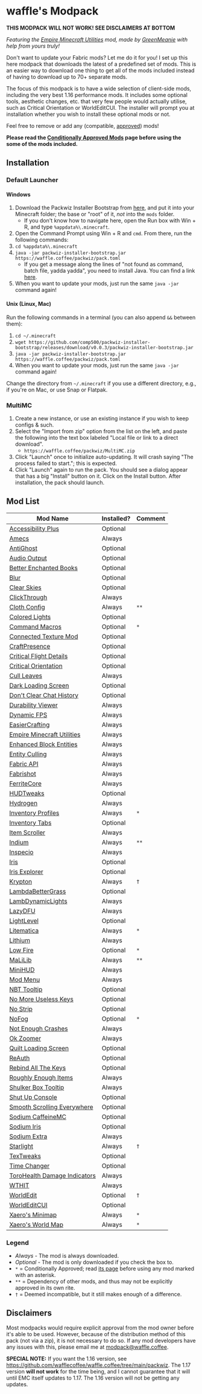 # waffle's Modpack

**THIS MODPACK WILL NOT WORK! SEE DISCLAIMERS AT BOTTOM**

*Featuring the [Empire Minecraft Utilities](https://modrinth.com/mod/emcutils) mod, made by [GreenMeanie](https://u.emc.gs/GreenMeanie) with help from yours truly!*

Don't want to update your Fabric mods? Let me do it for you! I set up this here modpack that downloads the latest of a predefined set of mods. This is an easier way to download one thing to get all of the mods included instead of having to download up to 70+ separate mods.

The focus of this modpack is to have a wide selection of client-side mods, including the very best 1.16 performance mods. It includes some optional tools, aesthetic changes, etc. that very few people would actually utilise, such as Critical Orientation or WorldEditCUI. The installer will prompt you at installation whether you wish to install these optional mods or not.

Feel free to remove or add any (compatible, [approved](https://mods.emc.gs)) mods!

**Please read the [Conditionally Approved Mods](https://wiki.emc.gs/conditionally-approved-mods) page before using the some of the mods included.**

## Installation

### Default Launcher

#### Windows

1. Download the Packwiz Installer Bootstrap from [here](https://github.com/comp500/packwiz-installer-bootstrap/releases/download/v0.0.3/packwiz-installer-bootstrap.jar), and put it into your Minecraft folder; the base or "root" of it, *not* into the `mods` folder.
    * If you don't know how to navigate here, open the Run box with Win + R, and type `%appdata%\.minecraft`.
2. Open the Command Prompt using Win + R and `cmd`. From there, run the following commands:
3. `cd %appdata%\.minecraft`
4. `java -jar packwiz-installer-bootstrap.jar https://waffle.coffee/packwiz/pack.toml`
    * If you get a message along the lines of "not found as command, batch file, yadda yadda", you need to install Java. You can find a link [here](https://adoptopenjdk.net/?variant=openjdk16&jvmVariant=hotspot).
5. When you want to update your mods, just run the same `java -jar` command again!

#### Unix (Linux, Mac)

Run the following commands in a terminal (you can also append `&&` between them):
1. `cd ~/.minecraft`
2. `wget https://github.com/comp500/packwiz-installer-bootstrap/releases/download/v0.0.3/packwiz-installer-bootstrap.jar`
3. `java -jar packwiz-installer-bootstrap.jar https://waffle.coffee/packwiz/pack.toml`
4. When you want to update your mods, just run the same `java -jar` command again!

Change the directory from `~/.minecraft` if you use a different directory, e.g., if you're on Mac, or use Snap or Flatpak.

### MultiMC

1. Create a new instance, or use an existing instance if you wish to keep configs & such.
2. Select the "Import from zip" option from the list on the left, and paste the following into the text box labeled "Local file or link to a direct download".
    * `https://waffle.coffee/packwiz/MultiMC.zip`
3. Click "Launch" once to initialize auto-updating. It will crash saying "The process failed to start."; this is expected.
4. Click "Launch" again to run the pack. You should see a dialog appear that has a big "Install" button on it. Click on the Install button. After installation, the pack should launch.

## Mod List

| Mod Name                                                                                                   | Installed? | Comment |
|------------------------------------------------------------------------------------------------------------|------------|---------|
| [Accessibility Plus](https://www.curseforge.com/minecraft/mc-mods/accessibility-plus)                      | Optional   |         |
| [Amecs](https://www.curseforge.com/minecraft/mc-mods/amecs)                                                | Always     |         |
| [AntiGhost](https://modrinth.com/mod/Jw3Wx1KR)                                                             | Optional   |         |
| [Audio Output](https://curseforge.com/minecraft/mc-mods/audio-output)                                      | Optional   |         |
| [Better Enchanted Books](https://curseforge.com/minecraft/mc-mods/better-enchanted-books)                  | Optional   |         |
| [Blur](https://modrinth.com/mod/NK39zBp2)                                                                  | Optional   |         |
| [Clear Skies](https://curseforge.com/minecraft/mc-mods/clear-skies)                                        | Optional   |         |
| [ClickThrough](https://modrinth.com/mod/Z5b0cAlD)                                                          | Always     |         |
| [Cloth Config](https://curseforge.com/minecraft/mc-mods/cloth-config)                                      | Always     | `**`    |
| [Colored Lights](https://modrinth.com/mod/oDZufc9Z)                                                        | Optional   |         |
| [Command Macros](https://curseforge.com/minecraft/mc-mods/command-macros)                                  | Optional   | `*`     |
| [Connected Texture Mod](https://curseforge.com/minecraft/mc-mods/ctm-fabric)                               | Optional   |         |
| [CraftPresence](https://curseforge.com/minecraft/mc-mods/craftpresence)                                    | Optional   |         |
| [Critical Flight Details](https://curseforge.com/minecraft/mc-mods/critical-flight-details)                | Optional   |         |
| [Critical Orientation](https://curseforge.com/minecraft/mc-mods/critical-orientation)                      | Optional   |         |
| [Cull Leaves](https://modrinth.com/mod/GNxdLCoP)                                                           | Always     |         |
| [Dark Loading Screen](https://curseforge.com/minecraft/mc-mods/dark-loading-screen)                        | Optional   |         |
| [Don't Clear Chat History](https://curseforge.com/minecraft/mc-mods/dont-clear-chat-history)               | Optional   |         |
| [Durability Viewer](https://modrinth.com/mod/LTM1f0yY)                                                     | Always     |         |
| [Dynamic FPS](https://modrinth.com/mod/LQ3K71Q1)                                                           | Always     |         |
| [EasierCrafting](https://modrinth.com/mod/UylF21yz)                                                        | Always     |         |
| [Empire Minecraft Utilities](https://modrinth.com/mod/QYTT62S0)                                            | Always     |         |
| [Enhanced Block Entities](https://modrinth.com/mod/OVuFYfre)                                               | Always     |         |
| [Entity Culling](https://curseforge.com/minecraft/mc-mods/entityculling)                                   | Always     |         |
| [Fabric API](https://modrinth.com/mod/P7dR8mSH)                                                            | Always     |         |
| [Fabrishot](https://modrinth.com/mod/3qsfQtE9)                                                             | Always     |         |
| [FerriteCore](https://modrinth.com/mod/uXXizFIs)                                                           | Always     |         |
| [HUDTweaks](https://modrinth.com/mod/Ks4IAiYz)                                                             | Optional   |         |
| [Hydrogen](https://modrinth.com/mod/AZomiSrC)                                                              | Always     |         |
| [Inventory Profiles](https://curseforge.com/minecraft/mc-mods/inventory-profiles)                          | Always     | `*`     |
| [Inventory Tabs](https://www.curseforge.com/minecraft/mc-mods/inventory-tabs)                              | Optional   |         |
| [Item Scroller](https://curseforge.com/minecraft/mc-mods/item-scroller)                                    | Always     |         |
| [Indium](https://github.com/comp500/Indium)                                                                | Always     | `**`    |
| [Inspecio](https://modrinth.com/mod/a93H3mKU)                                                              | Always     |         |
| [Iris](https://github.com/IrisShaders/Iris)                                                                | Optional   |         |
| [Iris Explorer](https://modrinth.com/mod/cX5LI3lH)                                                         | Optional   |         |
| [Krypton](https://modrinth.com/mod/fQEb0iXm)                                                               | Always     | `†`     |
| [LambdaBetterGrass](https://modrinth.com/mod/2Uev7LdA)                                                     | Optional   |         |
| [LambDynamicLights](https://modrinth.com/mod/yBW8D80W)                                                     | Always     |         |
| [LazyDFU](https://modrinth.com/mod/hvFnDODi)                                                               | Always     |         |
| [LightLevel](https://www.curseforge.com/minecraft/mc-mods/lightlevel)                                      | Optional   |         |
| [Litematica](https://curseforge.com/minecraft/mc-mods/litematica)                                          | Always     | `*`     |
| [Lithium](https://modrinth.com/mod/gvQqBUqZ)                                                               | Always     |         |
| [Low Fire](https://modrinth.com/mod/Gou1gmGj)                                                              | Optional   | `*`     |
| [MaLiLib](https://curseforge.com/minecraft/mc-mods/malilib)                                                | Always     | `**`    |
| [MiniHUD](https://curseforge.com/minecraft/mc-mods/minihud)                                                | Always     |         |
| [Mod Menu](https://modrinth.com/mod/mOgUt4GM)                                                              | Always     |         |
| [NBT Tooltip](https://modrinth.com/mod/G0GDoyVf)                                                           | Optional   |         |
| [No More Useless Keys](https://modrinth.com/mod/YCcdA1Lp)                                                  | Optional   |         |
| [No Strip](https://modrinth.com/mod/3f1BdVqy)                                                              | Optional   |         |
| [NoFog](https://curseforge.com/minecraft/mc-mods/nofog)                                                    | Optional   | `*`     |
| [Not Enough Crashes](https://curseforge.com/minecraft/mc-mods/not-enough-crashes)                          | Always     |         |
| [Ok Zoomer](https://modrinth.com/mod/aXf2OSFU)                                                             | Always     |         |
| [Quilt Loading Screen](https://modrinth.com/mod/VPU6VYVP)                                                  | Optional   |         |
| [ReAuth](https://curseforge.com/minecraft/mc-mods/reauth-fabric)                                           | Optional   |         |
| [Rebind All The Keys](https://modrinth.com/mod/TpKqzzMu)                                                   | Optional   |         |
| [Roughly Enough Items](https://curseforge.com/minecraft/mc-mods/roughly-enough-items)                      | Always     |         |
| [Shulker Box Tooltip](https://curseforge.com/minecraft/mc-mods/shulkerboxtooltip)                          | Always     |         |
| [Shut Up Console](https://curseforge.com/minecraft/mc-mods/shut-up-console)                                | Optional   |         |
| [Smooth Scrolling Everywhere](https://curseforge.com/minecraft/mc-mods/smooth-scrolling-everywhere-fabric) | Optional   |         |
| [Sodium CaffeineMC](https://github.com/CaffeineMC/sodium-fabric)                                           | Optional   |         |
| [Sodium Iris](https://github.com/IrisShaders/sodium-fabric)                                                | Optional   |         |
| [Sodium Extra](https://modrinth.com/mod/PtjYWJkn)                                                          | Always     |         |
| [Starlight](https://github.com/Spottedleaf/Starlight)                                                      | Always     | `†`     |
| [TexTweaks](https://modrinth.com/mod/46IhRbc1)                                                             | Optional   |         |
| [Time Changer](https://modrinth.com/mod/1itdse3V)                                                          | Optional   |         |
| [ToroHealth Damage Indicators](https://curseforge.com/minecraft/mc-mods/torohealth-damage-indicators)      | Always     |         |
| [WTHIT](https://curseforge.com/minecraft/mc-mods/wthit)                                                    | Always     |         |
| [WorldEdit](https://curseforge.com/minecraft/mc-mods/worldedit)                                            | Optional   | `†`     |
| [WorldEditCUI](https://github.com/mikroskeem/WorldEditCUI)                                                 | Optional   |         |
| [Xaero's Minimap](https://curseforge.com/minecraft/mc-mods/xaeros-minimap)                                 | Always     | `*`     |
| [Xaero's World Map](https://curseforge.com/minecraft/mc-mods/xaeros-world-map)                             | Always     | `*`     |

### Legend
* *Always* - The mod is always downloaded.
* *Optional* - The mod is only downloaded if you check the box to.
* `*` = Conditionally Approved; read [its page](https://wiki.emc.gs/conditionally-approved-mods) before using any mod marked with an asterisk.
* `**` = Dependency of other mods, and thus may not be explicitly approved in its own rite.
* `†` = Deemed incompatible, but it still makes enough of a difference.

## Disclaimers

Most modpacks would require explicit approval from the mod owner before it's able to be used. However, because of the distribution method of this pack (not via a zip), it is not necessary to do so. If any mod developers have any issues with this, please email me at <modpack@waffle.coffee>.

**SPECIAL NOTE:** If you want the 1.16 version, see https://github.com/wafflecoffee/waffle.coffee/tree/main/packwiz. The 1.17 version **will not work** for the time being, and I cannot guarantee that it will until EMC itself updates to 1.17. The 1.16 version will not be getting any updates.
